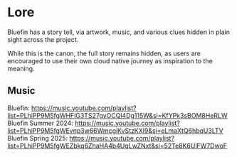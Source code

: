# Lore

Bluefin has a story tell, via artwork, music, and various clues hidden in plain sight across the project. 

While this is the canon, the full story remains hidden, as users are encouraged to use their own cloud native journey as inspiration to the meaning.

## Music

Bluefin: https://music.youtube.com/playlist?list=PLhiPP9M5fgWHFlG3TS27gyOCQl4Dg115W&si=KfYPk3sBOM8HeRLW
Bluefin Summer 2024: https://music.youtube.com/playlist?list=PLhiPP9M5fgWEvnp3w66WmcgiKvStzKXl9&si=eLmaXtQ6hbqU3LTV
Bluefin Spring 2025: https://music.youtube.com/playlist?list=PLhiPP9M5fgWEZbkq6ZhaHA4b4UqLwZNxt&si=52Te8K6UlFW7DwoF
